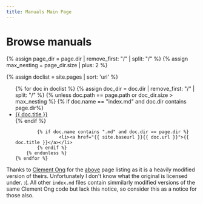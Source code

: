 ```yaml
---
title: Manuals Main Page
---
```


# Browse manuals

{% assign page_dir = page.dir | remove_first: "/" | split: "/" %}
{% assign max_nesting = page_dir.size | plus: 2 %}

{% assign doclist = site.pages | sort: 'url' %}
<ul>
    {% for doc in doclist %}
        {% assign doc_dir = doc.dir | remove_first: "/" | split: "/" %}
        {% unless doc.path == page.path or doc_dir.size > max_nesting %}
            {% if doc.name == "index.md" and doc.dir contains page.dir%}
                    <li><a href="{{ site.baseurl }}{{ doc.url }}">{{ doc.title }}</a></li>
            {% endif %}

            {% if doc.name contains ".md" and doc.dir == page.dir %}
                    <li><a href="{{ site.baseurl }}{{ doc.url }}">{{ doc.title }}</a></li>
            {% endif %}
        {% endunless %}
    {% endfor %}
</ul>


Thanks to [Clement Ong](https://ongclement.com/) for the [above](https://ongclement.com/blog/github-pages-indexing-directory-copy) page listing as it is a heavily modified version of theirs. Unfortunately I don't know what the original is licensed under. :(. All other `index.md` files contain simmilarly modified versions of the same Clement Ong code but lack this notice, so consider this as a notice for those also.
